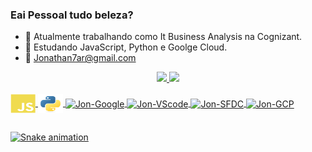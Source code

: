 ### Eai Pessoal tudo beleza? 

- 🔭 Atualmente trabalhando como It Business Analysis na Cognizant.
- 🌱 Estudando JavaScript, Python e Goolge Cloud.
- 💬 Jonathan7ar@gmail.com

<div align="center">
  <a href="https://github.com/jonathanrodriguez7">
  <img height="180em" src="https://github-readme-stats.vercel.app/api?username=jonathanrodriguez7&show_icons=true&theme=dark&include_all_commits=true&count_private=true"/>
  <img height="180em" src="https://github-readme-stats.vercel.app/api/top-langs/?username=jonathanrodriguez7&layout=compact&langs_count=7&theme=dark"/>
</div>
  <div style="display: inline_block"><br>
  <img align="center" alt="Jon-Js" height="30" width="40" src="https://raw.githubusercontent.com/devicons/devicon/master/icons/javascript/javascript-plain.svg">
  <img align="center" alt="Jon-Python" height="30" width="40" src="https://raw.githubusercontent.com/devicons/devicon/master/icons/python/python-original.svg">
  <img align="center" alt="Jon-Google" height="30" width="40" src="https://cdn.jsdelivr.net/gh/devicons/devicon/icons/google/google-original.svg" />
  <img align="center" alt="Jon-VScode" height="30" width="40" src= "https://cdn.jsdelivr.net/gh/devicons/devicon/icons/vscode/vscode-original.svg" />
  <img align="center" alt="Jon-SFDC" height="30" width="40" src= "https://cdn.jsdelivr.net/gh/devicons/devicon/icons/salesforce/salesforce-original.svg" />
  <img align="center" alt="Jon-GCP" height="30" width="40" src= "https://cdn.jsdelivr.net/gh/devicons/devicon/icons/googlecloud/googlecloud-original.svg" />

</div> 
  
   ##
  
  <div> 
 
 ![Snake animation](https://github.com/jonathanrodriguez7/jonathanrodriguez7/blob/output/github-contribution-grid-snake.svg)
 
</div>
 
